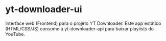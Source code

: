 # yt-downloader-ui
Interface web (Frontend) para o projeto YT Downloader. Este app estático (HTML/CSS/JS) consome a yt-downloader-api para baixar playlists do YouTube.

